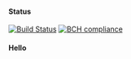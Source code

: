 #### Status
[![Build Status](https://travis-ci.org/thecoons/ci_test.svg?branch=master)](https://travis-ci.org/thecoons/ci_test)
[![BCH compliance](https://bettercodehub.com/edge/badge/thecoons/ci_test?branch=master)](https://bettercodehub.com/)

#### Hello
